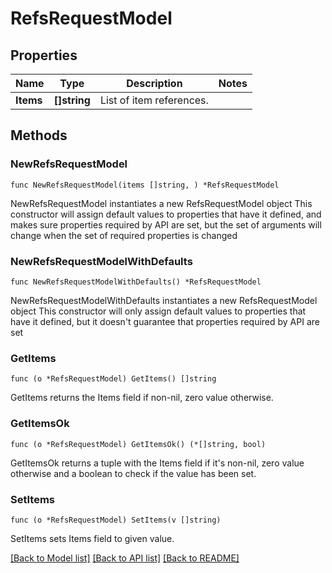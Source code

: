 # RefsRequestModel

## Properties

Name | Type | Description | Notes
------------ | ------------- | ------------- | -------------
**Items** | **[]string** | List of item references. | 

## Methods

### NewRefsRequestModel

`func NewRefsRequestModel(items []string, ) *RefsRequestModel`

NewRefsRequestModel instantiates a new RefsRequestModel object
This constructor will assign default values to properties that have it defined,
and makes sure properties required by API are set, but the set of arguments
will change when the set of required properties is changed

### NewRefsRequestModelWithDefaults

`func NewRefsRequestModelWithDefaults() *RefsRequestModel`

NewRefsRequestModelWithDefaults instantiates a new RefsRequestModel object
This constructor will only assign default values to properties that have it defined,
but it doesn't guarantee that properties required by API are set

### GetItems

`func (o *RefsRequestModel) GetItems() []string`

GetItems returns the Items field if non-nil, zero value otherwise.

### GetItemsOk

`func (o *RefsRequestModel) GetItemsOk() (*[]string, bool)`

GetItemsOk returns a tuple with the Items field if it's non-nil, zero value otherwise
and a boolean to check if the value has been set.

### SetItems

`func (o *RefsRequestModel) SetItems(v []string)`

SetItems sets Items field to given value.



[[Back to Model list]](../README.md#documentation-for-models) [[Back to API list]](../README.md#documentation-for-api-endpoints) [[Back to README]](../README.md)



